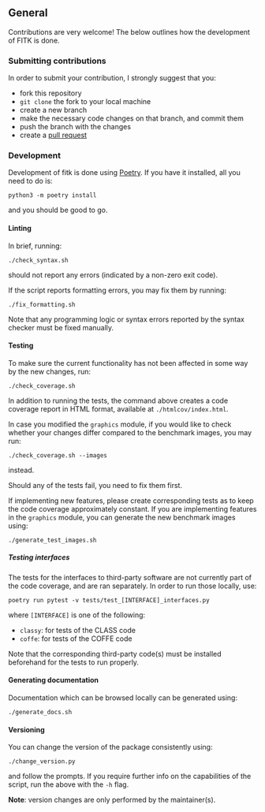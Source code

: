 ## General

Contributions are very welcome! The below outlines how the development of FITK is done.

### Submitting contributions

In order to submit your contribution, I strongly suggest that you:

- fork this repository
- `git clone` the fork to your local machine
- create a new branch
- make the necessary code changes on that branch, and commit them
- push the branch with the changes
- create a [pull request](https://github.com/JCGoran/fitk/pulls)

### Development

Development of fitk is done using [Poetry](https://github.com/python-poetry/poetry/).
If you have it installed, all you need to do is:

```plaintext
python3 -m poetry install
```

and you should be good to go.

#### Linting

In brief, running:

```plaintext
./check_syntax.sh
```

should not report any errors (indicated by a non-zero exit code).

If the script reports formatting errors, you may fix them by running:

```plaintext
./fix_formatting.sh
```

Note that any programming logic or syntax errors reported by the syntax checker must be fixed manually.

#### Testing

To make sure the current functionality has not been affected in some way by the new changes, run:

```plaintext
./check_coverage.sh
```

In addition to running the tests, the command above creates a code coverage report in HTML format, available at `./htmlcov/index.html`.

In case you modified the `graphics` module, if you would like to check whether your changes differ compared to the benchmark images, you may run:

```plaintext
./check_coverage.sh --images
```

instead.

Should any of the tests fail, you need to fix them first.

If implementing new features, please create corresponding tests as to keep the code coverage approximately constant.
If you are implementing features in the `graphics` module, you can generate the new benchmark images using:

```plaintext
./generate_test_images.sh
```

##### Testing interfaces

The tests for the interfaces to third-party software are not currently part of the code coverage, and are ran separately.
In order to run those locally, use:

```plaintext
poetry run pytest -v tests/test_[INTERFACE]_interfaces.py
```

where `[INTERFACE]` is one of the following:

- `classy`: for tests of the CLASS code
- `coffe`: for tests of the COFFE code

Note that the corresponding third-party code(s) must be installed beforehand for the tests to run properly.

#### Generating documentation

Documentation which can be browsed locally can be generated using:

```plaintext
./generate_docs.sh
```

#### Versioning

You can change the version of the package consistently using:

```plaintext
./change_version.py
```

and follow the prompts.
If you require further info on the capabilities of the script, run the above with the `-h` flag.

**Note**: version changes are only performed by the maintainer(s).
